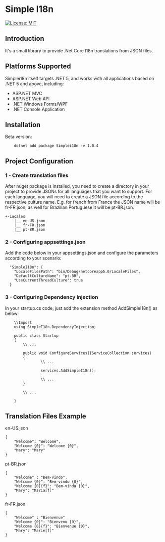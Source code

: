 # Simple I18n

[![License: MIT](https://img.shields.io/badge/License-MIT-yellow.svg?style=flat-square)](https://opensource.org/licenses/MIT)

## Introduction

It's a small library to provide .Net Core I18n translations from JSON files.


## Platforms Supported

Simplei18n itself targets .NET 5, and works with all applications
based on .NET 5 and above, including:

- ASP.NET MVC
- ASP.NET Web API
- .NET Windows Forms/WPF
- .NET Console Application

## Installation

Beta version:

```
    dotnet add package Simplei18n -v 1.0.4
```

## Project Configuration

### 1 - Create translation files

After nuget package is installed, you need to create a directory in your project to provide JSONs for all languages that you want to support. For each language, you will need to create a JSON file according to the respective culture name. E.g. for french from France the JSON name will be fr-FR.json, as well for Brazilian Portuguese it will be pt-BR.json.

```
+-Locales
    |__ en-US.json
    |__ fr-FR.json
    |__ pt-BR.json
```
    
### 2 - Configuring appsettings.json

Add the code below in your appsettings.json and configure the parameters according to your scenario:

```
  "SimpleI18n": {
    "LocaleFilesPath": "bin/Debug/netcoreapp5.0/LocaleFiles",
    "DefaultCultureName": "pt-BR",
    "UseCurrentThreadCulture": true
  }
```
### 3 - Configuring Dependency Injection

In your startup.cs code, just add the extension method AddSimpleI18n() as below:

```
    \\Import
    using SimpleI18n.DependencyInjection;
    
    public class Startup
    {    
        \\ ...
        
        public void ConfigureServices(IServiceCollection services)
        {
                \\ ...
                
                services.AddSimpleI18n();
                
                \\ ...
        }
        
        \\ ...
        
    }
```

## Translation Files Example

en-US.json

```
{
    "Welcome": "Welcome",
    "Welcome {0}": "Welcome {0}",
    "Mary": "Mary"
}
```

pt-BR.json

```
{
    "Welcome" : "Bem-vindo",
    "Welcome {0}": "Bem-vindo {0}",
    "Welcome {0}{f}": "Bem-vinda {0}",
    "Mary": "Maria[f]"
}

```

fr-FR.json

```
{
    "Welcome" : "Bienvenue"
    "Welcome {0}": "Bienvenu {0}",
    "Welcome {0}{f}": "Bienvenue {0}",
    "Mary": "Marie[f]"
}

```






